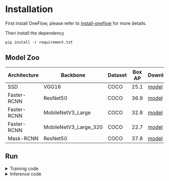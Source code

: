 # Installation
First install OneFlow, please refer to [install-oneflow](https://github.com/Oneflow-Inc/oneflow#install-oneflow) for more details.

Then install the dependency
```Shell
pip install -r requirement.txt
```

## Model Zoo
| Architecture| Backbone |Dataset | Box AP |  Download  |
|-------------|----------|--------|--------|--------------|
| SSD      | VGG16 | COCO |25.1 | [model](https://oneflow-public.oss-cn-beijing.aliyuncs.com/model_zoo/flowvision/detection/ssd/ssd300_vgg16.tar.gz)|
| Faster-RCNN      | ResNet50 | COCO |36.9 | [model](https://oneflow-public.oss-cn-beijing.aliyuncs.com/model_zoo/flowvision/detection/faster_rcnn/fasterrcnn_resnet50_fpn_coco.tar.gz)|
| Faster-RCNN      | MobileNetV3_Large | COCO |32.8 | [model](https://oneflow-public.oss-cn-beijing.aliyuncs.com/model_zoo/flowvision/detection/faster_rcnn/fasterrcnn_mobilenet_v3_large_fpn.tar.gz)|
| Faster-RCNN      | MobileNetV3_Large_320 | COCO |22.7 | [model](https://oneflow-public.oss-cn-beijing.aliyuncs.com/model_zoo/flowvision/detection/faster_rcnn/fasterrcnn_mobilenet_v3_large_320_fpn.tar.gz)|
| Mask-RCNN      | ResNet50 | COCO |37.8 | [model](https://oneflow-public.oss-cn-beijing.aliyuncs.com/model_zoo/flowvision/detection/mask_rcnn/maskrcnn_resnet50_fpn_coco.tar.gz)|


## Run
<details>
<summary>Training code</summary>
We take the ssd as an example to show how to train the model.

```Shell
cd cv/detection
bash ssd300_vgg16/train.sh
```
</details>

<details>
<summary>Inference code</summary>
We take the ssd as an example to show how to test the model.

```Shell
cd cv/detection
bash ssd300_vgg16/infer.sh
```
</details>
